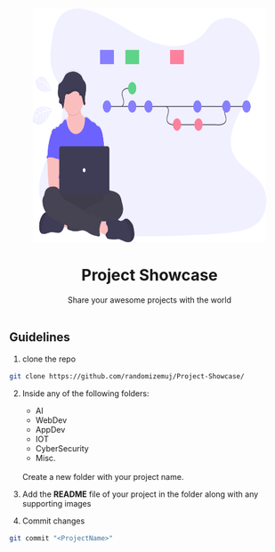 <br />
<p align="center">
  <a href="https://github.com/randomizemuj/Project-Showcase">
    <img src="STATIC_IMG/header.svg" alt="Logo" width="420" height="420">
    </a>


<h1 align="center">Project Showcase</h1>

  <p align="center">
    Share your awesome projects with the world
    <br />

</br>

## Guidelines 

1. clone the repo
 ```sh
 git clone https://github.com/randomizemuj/Project-Showcase/
 ```

 2. Inside any of the following folders: 
    * AI
    * WebDev
    * AppDev
    * IOT
    * CyberSecurity
    * Misc.
    </br>
    Create a new folder with your project name.

3. Add the **README** file of your project in the folder along with any supporting images

4. Commit changes
```sh
git commit "<ProjectName>"
```
